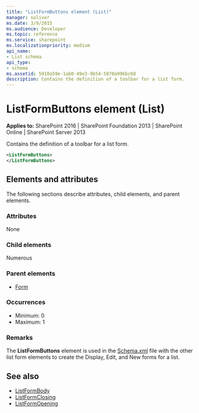 ```yaml
---
title: "ListFormButtons element (List)"
manager: soliver
ms.date: 3/9/2015
ms.audience: Developer
ms.topic: reference
ms.service: sharepoint
ms.localizationpriority: medium
api_name:
- List schema
api_type:
- schema
ms.assetid: 5910a59e-1ab0-49e3-9b54-5870a996bc68
description: Contains the definition of a toolbar for a list form.
---
```


# ListFormButtons element (List)

**Applies to:** SharePoint 2016 | SharePoint Foundation 2013 | SharePoint Online | SharePoint Server 2013
  
Contains the definition of a toolbar for a list form.
  
```XML
<ListFormButtons>
</ListFormButtons>
```

## Elements and attributes

The following sections describe attributes, child elements, and parent elements.

### Attributes

None
   
### Child elements

Numerous 
   
### Parent elements

- [Form](form-element-list.md)
   
### Occurrences

- Minimum: 0
- Maximum: 1 
   
### Remarks

The **ListFormButtons** element is used in the [Schema.xml](https://msdn.microsoft.com/library/c2f01064-80d8-47ee-b602-ecf4c480ac56%28Office.15%29.aspx) file with the other list form elements to create the Display, Edit, and New forms for a list. 
  
## See also

- [ListFormBody](listformbody-element-list.md)  
- [ListFormClosing](listformclosing-element-list.md)  
- [ListFormOpening](listformopening-element-list.md)


